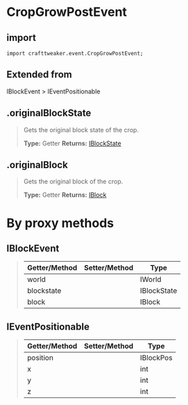 # CropGrowPostEvent

## import
`import crafttweaker.event.CropGrowPostEvent;`

## Extended from
IBlockEvent > IEventPositionable

## .originalBlockState
> Gets the original block state of the crop.
>
> **Type:** Getter
> **Returns:** [IBlockState](/CraftTweaker/Vanilla/Blocks/IBlockState.md)

## .originalBlock
> Gets the original block of the crop.
>
> **Type:** Getter
> **Returns:** [IBlock](/CraftTweaker/Vanilla/Blocks/IBlock.md)

# By proxy methods

## IBlockEvent
> | Getter/Method   | Setter/Method     | Type                  |
> |-----------------|-------------------|-----------------------|
> | world           |                   | IWorld                |
> | blockstate      |                   | IBlockState           |
> | block           |                   | IBlock                |

## IEventPositionable
> | Getter/Method   | Setter/Method     | Type                  |
> |-----------------|-------------------|-----------------------|
> | position        |                   | IBlockPos             |
> | x               |                   | int                   |
> | y               |                   | int                   |
> | z               |                   | int                   |